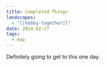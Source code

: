 ```yaml
---
title: Completed Things
landscapes:
  - "[[hobby-together]]"
date: 2024-02-27
tags:
  - map
---
```

Definitely going to get to this one day.